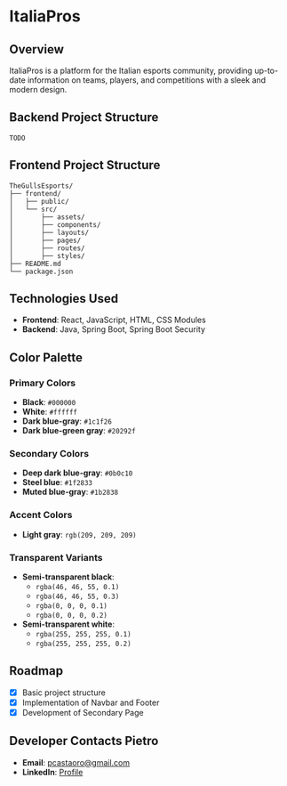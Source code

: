 # ItaliaPros

## Overview
ItaliaPros is a platform for the Italian esports community, providing up-to-date information on teams, players, and competitions with a sleek and modern design.

## Backend Project Structure
```
TODO
```

## Frontend Project Structure
```
TheGullsEsports/
├── frontend/
│   ├── public/
│   └── src/
│       ├── assets/
│       ├── components/
│       ├── layouts/
│       ├── pages/
│       ├── routes/
│       ├── styles/
├── README.md
└── package.json
```

## Technologies Used
- **Frontend**: React, JavaScript, HTML, CSS Modules
- **Backend**: Java, Spring Boot, Spring Boot Security

## Color Palette

### Primary Colors
- **Black**: `#000000`
- **White**: `#ffffff`
- **Dark blue-gray**: `#1c1f26`
- **Dark blue-green gray**: `#20292f`

### Secondary Colors
- **Deep dark blue-gray**: `#0b0c10`
- **Steel blue**: `#1f2833`
- **Muted blue-gray**: `#1b2838`

### Accent Colors
- **Light gray**: `rgb(209, 209, 209)`

### Transparent Variants
- **Semi-transparent black**:
    - `rgba(46, 46, 55, 0.1)`
    - `rgba(46, 46, 55, 0.3)`
    - `rgba(0, 0, 0, 0.1)`
    - `rgba(0, 0, 0, 0.2)`
- **Semi-transparent white**:
    - `rgba(255, 255, 255, 0.1)`
    - `rgba(255, 255, 255, 0.2)`

## Roadmap
- [x] Basic project structure
- [x] Implementation of Navbar and Footer
- [x] Development of Secondary Page

## Developer Contacts Pietro
- **Email**: pcastaoro@gmail.com
- **LinkedIn**: [Profile](https://www.linkedin.com/in/pietro-castaoro/)
